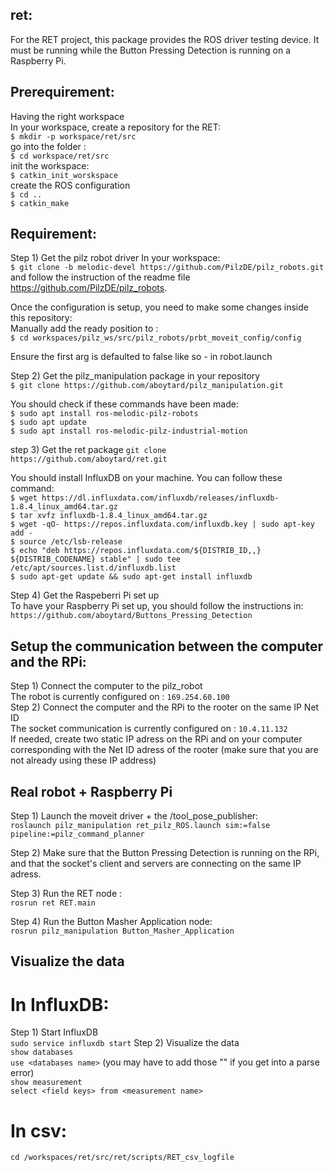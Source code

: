 ## ret:
For the RET project, this package provides the ROS driver testing device. It must be running while the Button Pressing Detection is running on a Raspberry Pi.

## Prerequirement:

Having the right workspace  
In your workspace, create a repository for the RET:  
`$ mkdir -p workspace/ret/src `  
go into the folder :  
`$ cd workspace/ret/src`  
init the workspace:  
`$ catkin_init_worskspace`  
create the ROS configuration  
`$ cd .. `  
`$ catkin_make`  

## Requirement:

Step 1) Get the pilz robot driver
In your workspace:  
`$ git clone -b melodic-devel https://github.com/PilzDE/pilz_robots.git`
and follow the instruction of the readme file https://github.com/PilzDE/pilz_robots.

Once the configuration is setup, you need to make some changes inside this repository:  
Manually add the ready position to :  
`$ cd workspaces/pilz_ws/src/pilz_robots/prbt_moveit_config/config`

Ensure the first arg is defaulted to false like so - <arg name="iso10218_support" default="false" /> in robot.launch  

Step 2) Get the pilz_manipulation package in your repository  
`$ git clone https://github.com/aboytard/pilz_manipulation.git`  

You should check if these commands have been made:  
`$ sudo apt install ros-melodic-pilz-robots`  
`$ sudo apt update`  
`$ sudo apt install ros-melodic-pilz-industrial-motion`  


step 3) Get the ret package
`git clone https://github.com/aboytard/ret.git`

You should install InfluxDB on your machine. You can follow these command:  
`$ wget https://dl.influxdata.com/influxdb/releases/influxdb-1.8.4_linux_amd64.tar.gz`  
`$ tar xvfz influxdb-1.8.4_linux_amd64.tar.gz`  
`$ wget -qO- https://repos.influxdata.com/influxdb.key | sudo apt-key add -`  
`$ source /etc/lsb-release`  
`$ echo "deb https://repos.influxdata.com/${DISTRIB_ID,,} ${DISTRIB_CODENAME} stable" | sudo tee /etc/apt/sources.list.d/influxdb.list`  
`$ sudo apt-get update && sudo apt-get install influxdb`  

Step 4) Get the Raspeberri Pi set up  
To have your Raspberry Pi set up, you should follow the instructions in:  
`https://github.com/aboytard/Buttons_Pressing_Detection`

## Setup the communication between the computer and the RPi:
Step 1) Connect the computer to the pilz_robot  
The robot is currently configured on : `169.254.60.100`  
Step 2) Connect the computer and the RPi to the rooter on the same IP Net ID  
The socket communication is currently configured on : `10.4.11.132`  
If needed, create two static IP adress on the RPi and on your computer corresponding with the Net ID adress of the rooter (make sure that you are not already using these IP address)  

## Real robot + Raspberry Pi 
Step 1) Launch the moveit driver + the /tool_pose_publisher:  
`roslaunch pilz_manipulation ret_pilz_ROS.launch sim:=false pipeline:=pilz_command_planner`  

Step 2) Make sure that the Button Pressing Detection is running on the RPi, and that the socket's client and servers are connecting on the same IP adress.  

Step 3) Run the RET node :  
` rosrun ret RET.main `

Step 4) Run the Button Masher Application node:  
`rosrun pilz_manipulation Button_Masher_Application`


## Visualize the data
# In InfluxDB:
Step 1) Start InfluxDB  
`sudo service influxdb start`
Step 2) Visualize the data  
`show databases`  
`use <databases name>` (you may have to add those "" if you get into a parse error)  
`show measurement`  
`select <field keys> from <measurement name>`  
# In csv:  
`cd /workspaces/ret/src/ret/scripts/RET_csv_logfile`  




